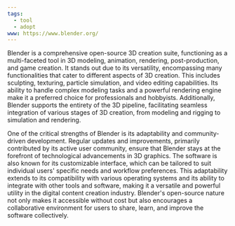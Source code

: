 ```yaml
---
tags:
  - tool
  - adopt
www: https://www.blender.org/
---
```

Blender is a comprehensive open-source 3D creation suite, functioning as a multi-faceted tool in 3D modeling, animation, rendering, post-production, and game creation. It stands out due to its versatility, encompassing many functionalities that cater to different aspects of 3D creation. This includes sculpting, texturing, particle simulation, and video editing capabilities. Its ability to handle complex modeling tasks and a powerful rendering engine make it a preferred choice for professionals and hobbyists. Additionally, Blender supports the entirety of the 3D pipeline, facilitating seamless integration of various stages of 3D creation, from modeling and rigging to simulation and rendering.

One of the critical strengths of Blender is its adaptability and community-driven development. Regular updates and improvements, primarily contributed by its active user community, ensure that Blender stays at the forefront of technological advancements in 3D graphics. The software is also known for its customizable interface, which can be tailored to suit individual users' specific needs and workflow preferences. This adaptability extends to its compatibility with various operating systems and its ability to integrate with other tools and software, making it a versatile and powerful utility in the digital content creation industry. Blender's open-source nature not only makes it accessible without cost but also encourages a collaborative environment for users to share, learn, and improve the software collectively.